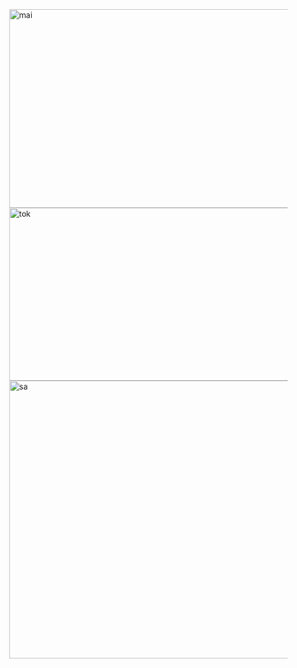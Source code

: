 <img width="794" height="359" alt="mai" src="https://github.com/user-attachments/assets/443a8611-b8c1-4907-bf2c-b9b8a62cb352" />


<img width="1059" height="312" alt="tok" src="https://github.com/user-attachments/assets/dc8d717c-1542-4feb-a711-9874e02c6d45" />


<img width="1066" height="502" alt="sa" src="https://github.com/user-attachments/assets/3fc7222b-6c85-4ced-beea-66e428b5fb7f" />
